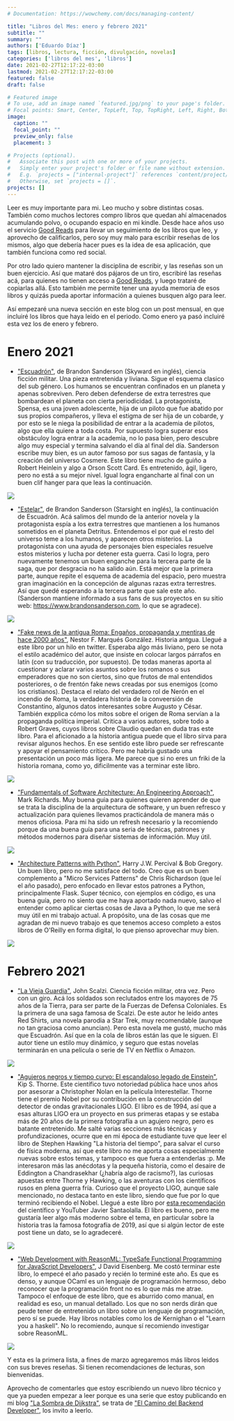 ```yaml
---
# Documentation: https://wowchemy.com/docs/managing-content/

title: "Libros del Mes: enero y febrero 2021"
subtitle: ""
summary: ""
authors: ['Eduardo Díaz']
tags: [libros, lectura, ficción, divulgación, novelas]
categories: ['libros del mes', 'libros']
date: 2021-02-27T12:17:22-03:00
lastmod: 2021-02-27T12:17:22-03:00
featured: false
draft: false

# Featured image
# To use, add an image named `featured.jpg/png` to your page's folder.
# Focal points: Smart, Center, TopLeft, Top, TopRight, Left, Right, BottomLeft, Bottom, BottomRight.
image:
  caption: ""
  focal_point: ""
  preview_only: false
  placement: 3

# Projects (optional).
#   Associate this post with one or more of your projects.
#   Simply enter your project's folder or file name without extension.
#   E.g. `projects = ["internal-project"]` references `content/project/deep-learning/index.md`.
#   Otherwise, set `projects = []`.
projects: []
---
```

Leer es muy importante para mi. Leo mucho y sobre distintas cosas. También como muchos lectores compro libros que quedan ahí almacenados acumulando polvo, o ocupando espacio en mi kindle. Desde hace años uso el servicio [Good Reads](https://www.goodreads.com) para llevar un seguimiento de los libros que leo, y aprovecho de calificarlos, pero soy muy malo para escribir reseñas de los mismos, algo que debería hacer pues es la idea de esa aplicación, que también funciona como red social.

Por otro lado quiero mantener la disciplina de escribir, y las reseñas son un buen ejercicio. Así que mataré dos pájaros de un tiro, escribiré las reseñas acá, para quienes no tienen acceso a [Good Reads](https://www.goodreads.com), y luego trataré de copiarlas allá. Esto también me permite tener una ayuda memoria de esos libros y quizás pueda aportar información a quienes busquen algo para leer. 

Así empezaré una nueva sección en este blog con un post mensual, en que incluiré los libros que haya leido en el periodo. Como enero ya pasó incluiré esta vez los de enero y febrero. 

# Enero 2021

- ["Escuadrón"](https://amzn.to/37W4Zf4), de Brandon Sanderson (Skyward en inglés), ciencia ficción militar. Una pieza entretenida y liviana. Sigue el esquema clasico del sub género. Los humanos se encuentran confinados en un planeta y apenas sobreviven. Pero deben defenderse de extra terrestres que bombardean el planeta con cierta periodicidad. La protagonista, Spensa, es una joven adolescente,  hija de un piloto que fue abatido por sus propios compañeros, y lleva el estigma de ser hija de un cobarde, y por esto se le niega la posibilidad de entrar a la academia de pilotos, algo que ella quiere a toda costa. Por supuesto logra superar esos obstáculoy logra entrar a la academia, no lo pasa bien, pero descubre algo muy especial y termina salvando el día al final del día. Sanderson escribe muy bien, es un autor famoso por sus sagas de fantasía, y la creación del universo Cosmere. Este libro tiene mucho de guiño a Robert Heinlein y algo a Orson Scott Card. Es entretenido, ágil, ligero, pero no está a su mejor nivel. Igual logra engancharte al final con un buen clif hanger para que leas la continuación.

![](escuadron.jpg)

- ["Estelar"](https://amzn.to/3szfAEo), de Brandon Sanderson (Starsight en inglés), la continuación de Escuadrón. Acá salimos del mundo de la anterior novela y la protagonista espía a los extra terrestres que mantienen a los humanos sometidos en el planeta Detritus. Entendemos el por qué el resto del universo teme a los humanos, y aparecen otros misterios. La protagonista con una ayuda de personajes bien especiales resuelve estos misterios y lucha por detener esta guerra. Casi lo logra, pero nuevamente tenemos un buen enganche para la tercera parte de la saga, que por desgracia no ha salido aún. Está mejor que la primera parte, aunque repite el esquema de academia del espacio, pero muestra gran imaginación en la concepción de algunas razas extra terrestres. Así que quedé esperando a la tercera parte que sale este año. (Sanderson mantiene informado a sus fans de sus proyectos en su sitio web: https://www.brandonsanderson.com, lo que se agradece). 

![](estelar.jpg)

- ["Fake news de la antigua Roma: Engaños, propaganda y mentiras de hace 2000 años"](https://amzn.to/3r0xboB), Nestor F. Marqués González. Historia antgua. Llegué a este libro por un hilo en twitter. Esperaba algo más liviano, pero se nota el estilo académico del autor, que insiste en colocar largos párrafos en latín (con su traducción, por supuesto). De todas maneras aporta al cuestionar y aclarar varios asuntos sobre los romanos o sus emperadores que no son ciertos, sino que frutos de mal entendidos posteriores, o de frentón fake news creadas por sus enemigos (como los cristianos). Destaca el relato del verdadero rol de Nerón en el incendio de Roma, la verdadera historia de la conveersión de Constantino, algunos datos interesantes sobre Augusto y César. También expplica cómo los mitos sobre el origen de Roma servían a la propaganda política imperial. Critica a varios autores, sobre todo a Robert Graves, cuyos libros sobre Claudio quedan en duda tras este libro. Para el aficionado a la historia antigua puede que el libro sirva para revisar algunos hechos. En ese sentido este libro puede ser refrescante y apoyar el pensamiento crítico. Pero me habría gustado una presentación un poco más ligera. Me parece que si no eres un friki de la historia romana, como yo, dificilmente vas a terminar este libro.

![](fakenews.jpg)

- ["Fundamentals of Software Architecture: An Engineering Approach"](https://amzn.to/3r4X86c), Mark Richards. Muy buena guia para quienes quieren aprender de que se trata la disciplina de la arquitectura de software, y un buen refresco y actualización para quienes llevamos practicándola de manera más o menos oficiosa. Para mi ha sido un refresh necesario y la recomiendo porque da una buena guía para una seria de técnicas, patrones y métodos modernos para diseñar sistemas de información. Muy útil.

![](fundamentals.jpg)

- ["Architecture Patterns with Python"](https://amzn.to/3bIOdAZ), Harry J.W. Percival & Bob Gregory. Un buen libro, pero no me satisface del todo. Creo que es un buen complemento a "Micro Services Patterns" de Chris Richardson (que leí el año pasado), pero enfocado en llevar estos patrones a Python, principalmente Flask. Super técnico, con ejemplos en código, es una buena guía, pero no siento que me haya aportado nada nuevo, salvo el entender como aplicar ciertas cosas de Java a Python, lo que me será muy útil en mi trabajo actual. A propósito, una de las cosas que me agradan de mi nuevo trabajo es que tenemos acceso completo a estos libros de O'Reilly en forma digital, lo que pienso aprovechar muy bien.

![](patterns.jpg)

# Febrero 2021

- ["La Vieja Guardia"](https://amzn.to/3bOygZY), John Scalzi. Ciencia ficción militar, otra vez. Pero con un giro. Acá los soldados son reclutados entre los mayores de 75 años de la Tierra, para ser parte de la Fuerzas de Defensa Coloniales. Es la primera de una saga famosa de Scalzi. De este autor he leido antes Red Shirts, una novela parodia a Star Trek, muy recomendable (aunque no tan graciosa como anuncian). Pero esta novela me gustó, mucho más que Escuadrón. Así que en la cola de libros están las que le siguen. El autor tiene un estilo muy dinámico, y seguro que estas novelas terminarán en una película o serie de TV en Netflix o Amazon. 

![](viejaguardia.jpg)


- ["Agujeros negros y tiempo curvo: El escandaloso legado de Einstein"](https://amzn.to/3dQL4lt), Kip S. Thorne. Este científico tuvo notoriedad pública  hace unos años por asesorar a Christopher Nolan en la película Interestellar. Thorne tiene el premio Nobel por su contribución en la construcción del detector de ondas gravitacionales LIGO. El libro es de 1994, así que a esas alturas LIGO era un proyecto en sus primeras etapas y se estaba más de 20 años de la primera fotografía a un agujero negro, pero es batante entretenido. Me salté varias secciones más técnicas y profundizaciones, ocurre que en mi época de estudiante tuve que leer el libro de Stephen Hawking "La historia del tiempo", para salvar el curso de física moderna, así que este libro no me aporta cosas especialmente nuevas sobre estos temas, y tampoco es que fuera  a entenderlas :p. Me interesaron más las anécdotas y la pequeña historia, como el desaire de Eddington a Chandrasekhar (¿habría algo de racismo?), las curiosas apuestas entre Thorne y Hawking, o las aventuras con los científicos rusos en plena guerra fría. Curioso que el proyecto LIGO, aunque sale mencionado, no destaca tanto en este libro, siendo que fue por lo que terminó recibiendo el Nobel. Llegué a este libro por [esta recomendación](https://www.youtube.com/watch?v=NT3BqfQd7cU) del científico y YouTuber Javier Santaolalla. El libro es bueno, pero me gustaría leer algo más moderno sobre el tema, en particular sobre la historia tras la famosa fotografía de 2019, así que si algún lector de este post tiene un dato, se lo agradeceré.

![](agujeros.jpg)

- ["Web Development with ReasonML: TypeSafe Functional Programming for JavaScript Developers"](https://amzn.to/3uGeVTt), J David Eisenberg. Me costó terminar este libro, lo empecé el año pasado y recién lo terminé este año. Es que es denso, y aunque OCaml es un lenguaje de programación hermoso, debo reconocer que la programación front no es lo que más me atrae. Tampoco el enfoque de este libro, que es aburrido como manual, en realidad es eso, un manual detallado. Los que no son nerds dirán que peude tener de entretenido un libro sobre un lenguaje de programación, pero sí se puede. Hay libros notables como los de Kernighan o el "Learn you a haskell". No lo recomiendo, aunque sí recomiendo investigar sobre ReasonML.

![](reasonml.jpg)


Y esta es la primera lista, a fines de marzo agregaremos más libros leidos con sus breves reseñas. Si tienen recomendaciones de lecturas, son bienvenidas.

Aprovecho de comentarles que estoy escribiendo un nuevo libro técnico y que ya pueden empezar a leer porque es una serie que estoy publicando en mi blog ["La Sombra de Dijkstra"](https://www.programando.org), se trata de ["El Camino del Backend Developer"](https://www.programando.org/category/backend-developer/), los invito a leerlo.